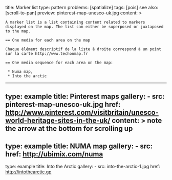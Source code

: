 title: Marker list
type: pattern
problems: [spatialize]
tags: [pois]
see also: [scroll-to-pan]
preview: pinterest-map-unesco-uk.jpg
content: >

    A marker list is a list containing content related to markers displayed on the map. The list can either be superposed or juxtaposed to the map.
    
    == One media for each area on the map
    
    Chaque élément descriptif de la liste à droite correspond à un point sur la carte http://www.techonmap.fr
    
    == One media sequence for each area on the map:
    
     * Numa map,
     * Into the arctic
---
type: example
title: Pinterest maps
gallery: 
    - src: pinterest-map-unesco-uk.jpg
      href: http://www.pinterest.com/visitbritain/unesco-world-heritage-sites-in-the-uk/
content: >
    note the arrow at the bottom for scrolling up
---
type: example
title: NUMA map
gallery:
    - src: 
      href: http://ubimix.com/numa 
---
type: example
title: Into the Arctic
gallery:
    - src: into-the-arctic-1.jpg
      href: http://intothearctic.gp
